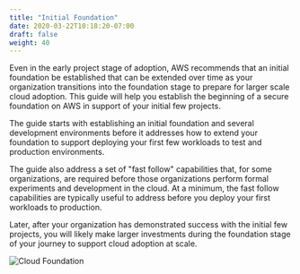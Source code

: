 ```yaml
---
title: "Initial Foundation"
date: 2020-03-22T10:18:20-07:00
draft: false
weight: 40
---
```


Even in the early project stage of adoption, AWS recommends that an initial foundation be established that can be extended over time as your organization transitions into the foundation stage to prepare for larger scale cloud adoption. This guide will help you establish the beginning of a secure foundation on AWS in support of your initial few projects.

The guide starts with establishing an initial foundation and several development environments before it addresses how to extend your foundation to support deploying your first few workloads to test and production environments.  

The guide also address a set of "fast follow" capabilities that, for some organizations, are required before those organizations perform formal experiments and development in the cloud. At a minimum, the fast follow capabilities are typically useful to address before you deploy your first workloads to production.

Later, after your organization has demonstrated success with the initial few projects, you will likely make larger investments during the foundation stage of your journey to support cloud adoption at scale.

![Cloud Foundation](/images/00-intro/foundation.png)